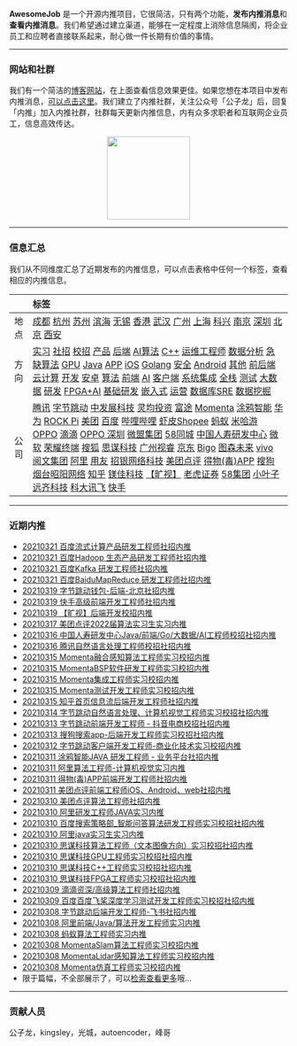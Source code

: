 
 

**AwesomeJob** 是一个开源内推项目，它很简洁，只有两个功能，**发布内推消息**和**查看内推消息**。我们希望通过建立渠道，能够在一定程度上消除信息隔阂，将企业员工和应聘者直接联系起来，耐心做一件长期有价值的事情。

---

### 网站和社群

我们有一个简洁的[博客网站](https://awesomejob.gitee.io/)，在上面查看信息效果更佳。如果您想在本项目中发布内推消息，[可以点击这里](https://wj.qq.com/s2/8043669/40c0)。我们建立了内推社群，关注公众号「公子龙」后，回复「内推」加入内推社群，社群每天更新内推信息，内有众多求职者和互联网企业员工，信息高效传达。

<div align=center><img src="https://img-blog.csdnimg.cn/20210306220847278.jpg?x-oss-process=type_ZmFuZ3poZW5naGVpdGk,shadow_10,text_aHR0cHM6Ly9ibG9nLmNzZG4ubmV0L0RvSmludGlhbg==,size_16,color_FFFFFF,t_70#pic_center" width="150"/></div>


--- 
### 信息汇总

我们从不同维度汇总了近期发布的内推信息，可以点击表格中任何一个标签，查看相应的内推信息。

||标签|
|:---:|:---|
|地点|[成都](https://awesomejob.gitee.io/tags/成都)  [杭州](https://awesomejob.gitee.io/tags/杭州)  [苏州](https://awesomejob.gitee.io/tags/苏州)  [滨海](https://awesomejob.gitee.io/tags/滨海)  [无锡](https://awesomejob.gitee.io/tags/无锡)  [香港](https://awesomejob.gitee.io/tags/香港)  [武汉](https://awesomejob.gitee.io/tags/武汉)  [广州](https://awesomejob.gitee.io/tags/广州)  [上海](https://awesomejob.gitee.io/tags/上海)  [科兴](https://awesomejob.gitee.io/tags/科兴)  [南京](https://awesomejob.gitee.io/tags/南京)  [深圳](https://awesomejob.gitee.io/tags/深圳)  [北京](https://awesomejob.gitee.io/tags/北京)  [西安](https://awesomejob.gitee.io/tags/西安)|
|方向|[实习](https://awesomejob.gitee.io/series/实习)  [社招](https://awesomejob.gitee.io/series/社招)  [校招](https://awesomejob.gitee.io/series/校招)	[产品](https://awesomejob.gitee.io/categories/产品)  [后端](https://awesomejob.gitee.io/categories/后端)  [AI算法](https://awesomejob.gitee.io/categories/ai算法)  [C++](https://awesomejob.gitee.io/categories/c++)  [运维工程师](https://awesomejob.gitee.io/categories/运维工程师)  [数据分析](https://awesomejob.gitee.io/categories/数据分析)  [急缺算法](https://awesomejob.gitee.io/categories/急缺算法)  [GPU](https://awesomejob.gitee.io/categories/gpu)  [Java](https://awesomejob.gitee.io/categories/java)  [APP](https://awesomejob.gitee.io/categories/app)  [iOS](https://awesomejob.gitee.io/categories/ios)  [Golang](https://awesomejob.gitee.io/categories/golang)  [安全](https://awesomejob.gitee.io/categories/安全)  [Android](https://awesomejob.gitee.io/categories/android)  [其他](https://awesomejob.gitee.io/categories/其他)  [前后端](https://awesomejob.gitee.io/categories/前后端)  [云计算](https://awesomejob.gitee.io/categories/云计算)  [开发](https://awesomejob.gitee.io/categories/开发)  [安卓](https://awesomejob.gitee.io/categories/安卓)  [算法](https://awesomejob.gitee.io/categories/算法)  [前端](https://awesomejob.gitee.io/categories/前端)  [AI](https://awesomejob.gitee.io/categories/ai)  [客户端](https://awesomejob.gitee.io/categories/客户端)  [系统集成](https://awesomejob.gitee.io/categories/系统集成)  [全栈](https://awesomejob.gitee.io/categories/全栈)  [测试](https://awesomejob.gitee.io/categories/测试)  [大数据](https://awesomejob.gitee.io/categories/大数据)  [研发](https://awesomejob.gitee.io/categories/研发)  [FPGA+AI](https://awesomejob.gitee.io/categories/fpga+ai)  [基础研发](https://awesomejob.gitee.io/categories/基础研发)  [嵌入式](https://awesomejob.gitee.io/categories/嵌入式)  [运营](https://awesomejob.gitee.io/categories/运营)  [数据库SRE](https://awesomejob.gitee.io/categories/数据库sre)  [数据挖掘](https://awesomejob.gitee.io/categories/数据挖掘)|
|公司|[腾讯](https://awesomejob.gitee.io/tags/腾讯)  [字节跳动](https://awesomejob.gitee.io/tags/字节跳动)  [中发展科技](https://awesomejob.gitee.io/tags/中发展科技)  [灵均投资](https://awesomejob.gitee.io/tags/灵均投资)  [富途](https://awesomejob.gitee.io/tags/富途)  [Momenta](https://awesomejob.gitee.io/tags/momenta)  [涂鸦智能](https://awesomejob.gitee.io/tags/涂鸦智能)  [华为](https://awesomejob.gitee.io/tags/华为)  [ROCK Pi](https://awesomejob.gitee.io/tags/rock-pi)  [美团](https://awesomejob.gitee.io/tags/美团)  [百度](https://awesomejob.gitee.io/tags/百度)  [哔哩哔哩](https://awesomejob.gitee.io/tags/哔哩哔哩)  [虾皮Shopee](https://awesomejob.gitee.io/tags/虾皮shopee)  [蚂蚁](https://awesomejob.gitee.io/tags/蚂蚁)  [米哈游](https://awesomejob.gitee.io/tags/米哈游)  [OPPO](https://awesomejob.gitee.io/tags/oppo)  [滴滴](https://awesomejob.gitee.io/tags/滴滴)  [OPPO 深圳](https://awesomejob.gitee.io/tags/oppo-深圳)  [微盟集团](https://awesomejob.gitee.io/tags/微盟集团)  [58同城](https://awesomejob.gitee.io/tags/58同城)  [中国人寿研发中心](https://awesomejob.gitee.io/tags/中国人寿研发中心)  [微软](https://awesomejob.gitee.io/tags/微软)  [荣耀终端](https://awesomejob.gitee.io/tags/荣耀终端)  [搜狐](https://awesomejob.gitee.io/tags/搜狐)  [思谋科技](https://awesomejob.gitee.io/tags/思谋科技)  [广州视睿](https://awesomejob.gitee.io/tags/广州视睿)  [京东](https://awesomejob.gitee.io/tags/京东)  [Bigo](https://awesomejob.gitee.io/tags/bigo)  [图森未来](https://awesomejob.gitee.io/tags/图森未来)  [vivo](https://awesomejob.gitee.io/tags/vivo)  [阅文集团](https://awesomejob.gitee.io/tags/阅文集团)  [阿里](https://awesomejob.gitee.io/tags/阿里)  [用友](https://awesomejob.gitee.io/tags/用友)  [招银网络科技](https://awesomejob.gitee.io/tags/招银网络科技)  [美团点评](https://awesomejob.gitee.io/tags/美团点评)  [得物(毒)APP](https://awesomejob.gitee.io/tags/得物(毒)app)  [搜狗](https://awesomejob.gitee.io/tags/搜狗)  [烟台昭阳网络](https://awesomejob.gitee.io/tags/烟台昭阳网络)  [知乎](https://awesomejob.gitee.io/tags/知乎)  [镁佳科技](https://awesomejob.gitee.io/tags/镁佳科技)  [【旷视】](https://awesomejob.gitee.io/tags/【旷视】)  [老虎证券](https://awesomejob.gitee.io/tags/老虎证券)  [58集团](https://awesomejob.gitee.io/tags/58集团)  [小叶子](https://awesomejob.gitee.io/tags/小叶子)  [远齐科技](https://awesomejob.gitee.io/tags/远齐科技)  [科大讯飞](https://awesomejob.gitee.io/tags/科大讯飞)  [快手](https://awesomejob.gitee.io/tags/快手)|
--- 

### 近期内推 
- [20210321  百度流式计算产品研发工程师社招内推](https://awesomejob.gitee.io/posts/jobs/job_138)
- [20210321  百度Hadoop 生态产品研发工程师社招内推](https://awesomejob.gitee.io/posts/jobs/job_137)
- [20210321  百度Kafka 研发工程师社招内推](https://awesomejob.gitee.io/posts/jobs/job_136)
- [20210321  百度BaiduMapReduce 研发工程师社招内推](https://awesomejob.gitee.io/posts/jobs/job_135)
- [20210319  字节跳动钱包-后端-北京社招内推](https://awesomejob.gitee.io/posts/jobs/job_134)
- [20210319  快手高级前端开发工程师社招内推](https://awesomejob.gitee.io/posts/jobs/job_133)
- [20210319  【旷视】后端开发校招内推](https://awesomejob.gitee.io/posts/jobs/job_132)
- [20210317  美团点评2022届算法实习生实习内推](https://awesomejob.gitee.io/posts/jobs/job_131)
- [20210316  中国人寿研发中心Java/前端/Go/大数据/AI工程师校招社招内推](https://awesomejob.gitee.io/posts/jobs/job_130)
- [20210316  腾讯自然语言处理工程师校招社招内推](https://awesomejob.gitee.io/posts/jobs/job_129)
- [20210315  Momenta融合感知算法工程师实习校招内推](https://awesomejob.gitee.io/posts/jobs/job_128)
- [20210315  MomentaBSP软件研发工程师实习校招内推](https://awesomejob.gitee.io/posts/jobs/job_127)
- [20210315  Momenta集成工程师实习校招内推](https://awesomejob.gitee.io/posts/jobs/job_126)
- [20210315  Momenta测试开发工程师实习校招内推](https://awesomejob.gitee.io/posts/jobs/job_125)
- [20210315  知乎首页信息流后端开发工程师社招内推](https://awesomejob.gitee.io/posts/jobs/job_124)
- [20210314  字节跳动自然语言处理、计算机视觉工程师实习校招社招内推](https://awesomejob.gitee.io/posts/jobs/job_123)
- [20210313  字节跳动前端开发工程师 - 抖音电商校招社招内推](https://awesomejob.gitee.io/posts/jobs/job_122)
- [20210313  搜狗搜索app-后端开发工程师实习校招社招内推](https://awesomejob.gitee.io/posts/jobs/job_121)
- [20210312  字节跳动客户端开发工程师-商业化技术实习校招内推](https://awesomejob.gitee.io/posts/jobs/job_120)
- [20210311  涂鸦智能JAVA 研发工程师 - 业务平台社招内推](https://awesomejob.gitee.io/posts/jobs/job_119)
- [20210311  阿里算法工程师-计算机视觉实习内推](https://awesomejob.gitee.io/posts/jobs/job_118)
- [20210311  得物(毒)APP前端开发工程师社招内推](https://awesomejob.gitee.io/posts/jobs/job_117)
- [20210311  美团点评前端工程师iOS、Android、web社招内推](https://awesomejob.gitee.io/posts/jobs/job_116)
- [20210310  美团点评算法工程师社招内推](https://awesomejob.gitee.io/posts/jobs/job_115)
- [20210310  阿里研发工程师JAVA实习内推](https://awesomejob.gitee.io/posts/jobs/job_114)
- [20210310  百度搜索策略部_智能问答算法研发工程师实习校招社招内推](https://awesomejob.gitee.io/posts/jobs/job_113)
- [20210310  阿里java实习生实习内推](https://awesomejob.gitee.io/posts/jobs/job_112)
- [20210310  思谋科技算法工程师（文本图像方向）实习校招社招内推](https://awesomejob.gitee.io/posts/jobs/job_111)
- [20210310  思谋科技GPU工程师实习校招社招内推](https://awesomejob.gitee.io/posts/jobs/job_110)
- [20210310  思谋科技C++工程师实习校招社招内推](https://awesomejob.gitee.io/posts/jobs/job_109)
- [20210310  思谋科技FPGA工程师实习校招社招内推](https://awesomejob.gitee.io/posts/jobs/job_108)
- [20210309  滴滴资深/高级算法工程师社招内推](https://awesomejob.gitee.io/posts/jobs/job_107)
- [20210309  百度百度飞桨深度学习测试开发工程师实习校招社招内推](https://awesomejob.gitee.io/posts/jobs/job_106)
- [20210308  字节跳动后端开发工程师-飞书社招内推](https://awesomejob.gitee.io/posts/jobs/job_105)
- [20210308  阿里前端/Java/算法开发工程师实习内推](https://awesomejob.gitee.io/posts/jobs/job_104)
- [20210308  蚂蚁算法工程师实习内推](https://awesomejob.gitee.io/posts/jobs/job_103)
- [20210308  MomentaSlam算法工程师实习校招内推](https://awesomejob.gitee.io/posts/jobs/job_102)
- [20210308  MomentaLidar感知算法工程师实习校招内推](https://awesomejob.gitee.io/posts/jobs/job_101)
- [20210308  Momenta仿真工程师实习校招内推](https://awesomejob.gitee.io/posts/jobs/job_100)
- 限于篇幅，不全部展示了，可以[检索查看更多](https://awesomejob.gitee.io/)哦...
--- 
### 贡献人员
公子龙，kingsley，光城，autoencoder，峰哥